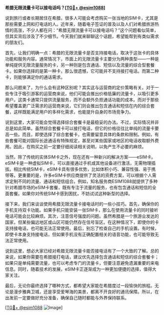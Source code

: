 **希腊无限流量卡可以接电话吗？[[TG💪+ @esim1088](https://t.me/s/esim1088)]**

说到旅行或者长期居住在希腊，很多人可能会考虑购买一张当地的SIM卡，尤其是那些需要上网和打电话的人。近年来，随着电子签证的普及以及人们对希腊旅游热情的高涨，不少人都在问：“希腊无限流量卡可以接电话吗？”这个问题看似简单，但其实背后涉及了不少细节。今天我们就来聊聊这个话题，希望能帮到有类似需求的朋友们。

首先，让我们明确一点：希腊的无限流量卡是否支持接电话，取决于这张卡的具体功能和服务内容。通常情况下，市面上的无限流量卡主要分为两种类型——一种是单纯提供无限流量服务的卡，另一种则是包含通话、短信以及流量的综合型套餐卡。如果你选择的是第一种卡，那么很遗憾，它可能并不支持接打电话。而第二种卡，则能够满足你的通话需求。

那么问题来了，为什么会有这种区别呢？其实这与运营商的定价策略有关。对于一些专注于吸引游客的运营商来说，他们可能会推出价格低廉的流量卡，以吸引更多用户。这类卡通常只提供流量服务，而不会额外负担通话功能的成本。而对于那些希望覆盖更广泛需求的运营商来说，它们则会推出包含通话和短信在内的综合套餐，这样既能满足用户的多样化需求，也能提升自身的市场竞争力。

说到这里，大家可能会觉得选择综合套餐卡是最稳妥的办法。不过，实际情况并非总是如此简单。虽然综合套餐卡可以接打电话，但它的价格往往比单纯的流量卡要高一些。而且，即使选择了综合套餐卡，也需要留意具体的条款和限制。例如，有些套餐可能对国际长途通话有特殊规定，甚至对某些国家或地区的电话收取额外费用。因此，在购买之前一定要仔细阅读相关说明，以免产生不必要的麻烦。

当然，除了传统的实体SIM卡之外，现在还有一种新兴的解决方案——eSIM卡。eSIM卡是一种虚拟SIM卡，可以直接通过手机或其他设备进行激活，无需物理插拔。相比传统SIM卡，eSIM卡具有很多优势，比如体积小巧、兼容性强、易于携带等。更重要的是，许多eSIM卡供应商提供了灵活的资费方案，可以根据个人需求定制不同的流量、通话和短信组合。例如，知名服务商ESIM1088就提供了多种针对希腊市场的eSIM卡套餐，既有专注于流量的服务，也有包含通话和短信的全面套餐。如果你对传统SIM卡感到困扰，不妨试试这种新型的选择。

接下来，我们来谈谈使用希腊无限流量卡接电话时的一些小技巧。首先，确保你的手机支持双卡功能。如果手机只能安装一张SIM卡，那么在使用流量卡的同时接听电话可能会比较麻烦。其次，注意信号强度的问题。虽然希腊是一个旅游业发达的国家，但某些偏远地区或山区可能仍然存在信号盲区。在这种情况下，即使你的卡支持接电话，也可能无法正常使用。最后，别忘了检查自己的手机设置。有时候，即使卡本身支持接电话，但如果手机没有正确配置相关的语音功能，也可能导致无法正常使用。

说到这里，想必大家已经对希腊无限流量卡能否接电话有了一个大致的了解。总的来说，如果你需要在希腊接打电话，建议优先选择包含通话和短信的综合套餐卡；如果只是单纯需要流量，也可以考虑专门的流量卡，但要注意避免遗漏重要的来电信息。同时，随着技术的发展，eSIM卡正逐渐成为一种更加便捷的选择，值得大家关注。

最后，无论你最终选择了哪种方式，都希望大家能在希腊度过一段愉快的旅程。无论是漫步雅典卫城，还是享受爱琴海的美景，都离不开良好的通讯保障。所以，在出发前一定要做好充分准备，确保自己随时都能与外界保持联系。

[[TG💪+ @esim1088](https://t.me/s/esim1088) ![Image](https://i.postimg.cc/4NQfJmqS/Snipaste-2025-05-13-00-14-12.png)]